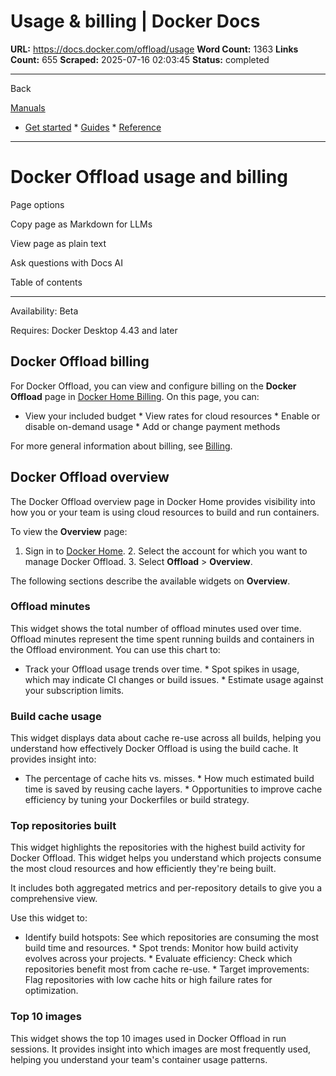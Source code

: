 # Usage & billing | Docker Docs

**URL:** https://docs.docker.com/offload/usage
**Word Count:** 1363
**Links Count:** 655
**Scraped:** 2025-07-16 02:03:45
**Status:** completed

---

Back

[Manuals](https://docs.docker.com/manuals/)

  * [Get started](https://docs.docker.com/get-started/)   * [Guides](https://docs.docker.com/guides/)   * [Reference](https://docs.docker.com/reference/)

* * *

# Docker Offload usage and billing

Page options

Copy page as Markdown for LLMs

View page as plain text

Ask questions with Docs AI

Table of contents

* * *

Availability: Beta 

Requires: Docker Desktop 4.43 and later

## Docker Offload billing

For Docker Offload, you can view and configure billing on the **Docker Offload** page in [Docker Home Billing](https://app.docker.com/billing). On this page, you can:

  * View your included budget   * View rates for cloud resources   * Enable or disable on-demand usage   * Add or change payment methods

For more general information about billing, see [Billing](https://docs.docker.com/billing/).

## Docker Offload overview

The Docker Offload overview page in Docker Home provides visibility into how you or your team is using cloud resources to build and run containers.

To view the **Overview** page:

  1. Sign in to [Docker Home](https://app.docker.com/).   2. Select the account for which you want to manage Docker Offload.   3. Select **Offload** > **Overview**.

The following sections describe the available widgets on **Overview**.

### Offload minutes

This widget shows the total number of offload minutes used over time. Offload minutes represent the time spent running builds and containers in the Offload environment. You can use this chart to:

  * Track your Offload usage trends over time.   * Spot spikes in usage, which may indicate CI changes or build issues.   * Estimate usage against your subscription limits.

### Build cache usage

This widget displays data about cache re-use across all builds, helping you understand how effectively Docker Offload is using the build cache. It provides insight into:

  * The percentage of cache hits vs. misses.   * How much estimated build time is saved by reusing cache layers.   * Opportunities to improve cache efficiency by tuning your Dockerfiles or build strategy.

### Top repositories built

This widget highlights the repositories with the highest build activity for Docker Offload. This widget helps you understand which projects consume the most cloud resources and how efficiently they're being built.

It includes both aggregated metrics and per-repository details to give you a comprehensive view.

Use this widget to:

  * Identify build hotspots: See which repositories are consuming the most build time and resources.   * Spot trends: Monitor how build activity evolves across your projects.   * Evaluate efficiency: Check which repositories benefit most from cache re-use.   * Target improvements: Flag repositories with low cache hits or high failure rates for optimization.

### Top 10 images

This widget shows the top 10 images used in Docker Offload in run sessions. It provides insight into which images are most frequently used, helping you understand your team's container usage patterns.